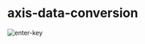 # axis-data-conversion
![enter-key](https://user-images.githubusercontent.com/7883563/229307208-c9256136-a871-429f-ac6a-58b722e77677.png)
